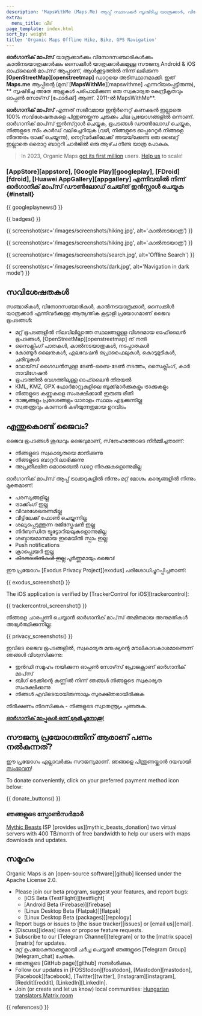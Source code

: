 ```yaml
---
description: 'MapsWithMe (Maps.Me) ആപ്പ് സ്ഥാപകർ സൃഷ്‌ടിച്ച യാത്രക്കാർ, വിനോദസഞ്ചാരികൾ, ഡ്രൈവർമാർ, കാൽനടയാത്രക്കാർ, സൈക്ലിസ്റ്റുകൾ എന്നിവയ്‌ക്കായി അതിവേഗ വിശദമായ ഓഫ്‌ലൈൻ ഭൂപടങ്ങൾ.'
extra:
  menu_title: വീട്
page_template: index.html
sort_by: weight
title: 'Organic Maps Offline Hike, Bike, GPS Navigation'
---
```


**ഓർഗാനിക് മാപ്‌സ്** യാത്രക്കാർക്കും വിനോദസഞ്ചാരികൾക്കും കാൽനടയാത്രക്കാർക്കും സൈക്കിൾ യാത്രക്കാർക്കുമുള്ള സൗജന്യ Android & iOS ഓഫ്‌ലൈൻ മാപ്‌സ് ആപ്പാണ്, ആൾക്കൂട്ടത്തിൽ നിന്ന് ലഭിക്കുന്ന **[OpenStreetMap][openstreetmap]** ഡാറ്റയെ അടിസ്ഥാനമാക്കി. ഇത് **Maps.me** ആപ്പിന്റെ (മുമ്പ് [**MapsWithMe**][mapswithme] എന്നറിയപ്പെട്ടിരുന്നു), ** സൃഷ്‌ടിച്ച അതേ ആളുകൾ പരിപാലിക്കുന്ന ഒരു സ്വകാര്യത കേന്ദ്രീകൃതവും ഓപ്പൺ സോഴ്‌സ് [ഫോർക്ക്] ആണ്. 2011-ൽ MapsWithMe**.

**ഓർഗാനിക് മാപ്‌സ്** എന്നത് സജീവമായ ഇന്റർനെറ്റ് കണക്ഷൻ ഇല്ലാതെ 100% സവിശേഷതകളെ പിന്തുണയ്ക്കുന്ന ചുരുക്കം ചില പ്രയോഗങ്ങളിൽ ഒന്നാണ്. ഓർഗാനിക് മാപ്‌സ് ഇൻസ്‌റ്റാൾ ചെയ്യുക, ഭൂപടങ്ങൾ ഡൗൺലോഡ് ചെയ്യുക, നിങ്ങളുടെ സിം കാർഡ് വലിച്ചെറിയുക (വഴി, നിങ്ങളുടെ ഓപ്പറേറ്റർ നിങ്ങളെ നിരന്തരം ട്രാക്ക് ചെയ്യുന്നു), നെറ്റ്‌വർക്കിലേക്ക് അയയ്‌ക്കേണ്ട ഒരു ബൈറ്റ് ഇല്ലാതെ ഒരൊറ്റ ബാറ്ററി ചാർജിൽ ഒരു ആഴ്‌ച നീണ്ട യാത്ര പോകുക.

> In 2023, Organic Maps [got its first million](@/news/2023-12-23/281/index.md) users. [Help us](@/donate/index.md) to scale!

### [AppStore][appstore], [Google Play][googleplay], [FDroid][fdroid], [Huawei AppGallery][appgallery] എന്നിവയിൽ നിന്ന് ഓർഗാനിക് മാപ്‌സ് ഡൗൺലോഡ് ചെയ്‌ത് ഇൻസ്റ്റാൾ ചെയ്യുക {#install}

{{ googleplaynews() }}

{{ badges() }}

{{ screenshot(src='/images/screenshots/hiking.jpg', alt='കാൽനടയാത്ര') }}

{{ screenshot(src='/images/screenshots/hiking.jpg', alt='കാൽനടയാത്ര') }}

{{ screenshot(src='/images/screenshots/search.jpg', alt='Offline Search') }}

{{ screenshot(src='/images/screenshots/dark.jpg', alt='Navigation in dark
mode') }}

## സവിശേഷതകൾ

സഞ്ചാരികൾ, വിനോദസഞ്ചാരികൾ, കാൽനടയാത്രക്കാർ, സൈക്കിൾ യാത്രക്കാർ
എന്നിവർക്കുള്ള ആത്യന്തിക കൂട്ടാളി പ്രയോഗമാണ് ജെെവ ഭൂപടങ്ങൾ:

- മറ്റ് ഭൂപടങ്ങളിൽ നിലവിലില്ലാത്ത സ്ഥലങ്ങളുള്ള വിശദമായ ഓഫ്‌ലൈൻ ഭൂപടങ്ങൾ,
  [OpenStreetMap][openstreetmap] ന് നന്ദി
- സൈക്ലിംഗ് പാതകൾ, കാൽനടയാത്രകൾ, നടപ്പാതകൾ
- കോണ്ടൂർ ലൈനുകൾ, എലവേഷൻ പ്രൊഫൈലുകൾ, കൊടുമുടികൾ, ചരിവുകൾ
- വോയ്‌സ് ഗൈഡൻസുള്ള ടേൺ-ബൈ-ടേൺ നടത്തം, സൈക്ലിംഗ്, കാർ നാവിഗേഷൻ
- ഭൂപടത്തിൽ വേഗത്തിലുള്ള ഓഫ്‌ലൈൻ തിരയൽ
- KML, KMZ, GPX ഫോർമാറ്റുകളിലെ ബുക്ക്‌മാർക്കുകളും ട്രാക്കുകളും
- നിങ്ങളുടെ കണ്ണുകളെ സംരക്ഷിക്കാൻ ഇരുണ്ട രീതി
- രാജ്യങ്ങളും പ്രദേശങ്ങളും ധാരാളം സ്ഥലം എടുക്കുന്നില്ല
- സ്വതന്ത്രവും കാണാൻ കഴിയുന്നതുമായ ഉറവിടം

## എന്തുകൊണ്ട് ജൈവം?

ജെെവ ഭൂപടങ്ങൾ ശുദ്ധവും ജെെവുമാണ്, സ്‌നേഹത്തോടെ നിർമ്മിച്ചതാണ്:

- നിങ്ങളുടെ സ്വകാര്യതയെ മാനിക്കുന്നു
- നിങ്ങളുടെ ബാറ്ററി ലാഭിക്കുന്നു
- അപ്രതീക്ഷിത മൊബൈൽ ഡാറ്റ നിരക്കുകളൊന്നുമില്ല

ഓർഗാനിക് മാപ്‌സ് ആപ്പ് ട്രാക്കറുകളിൽ നിന്നും മറ്റ് മോശം കാര്യങ്ങളിൽ നിന്നും
മുക്തമാണ്:

- പരസ്യങ്ങളില്ല
- ട്രാക്കിംഗ് ഇല്ല
- വിവരശേഖരണമില്ല
- വീട്ടിലേക്ക് ഫോൺ ചെയ്യുന്നില്ല
- ശല്യപ്പെടുത്തുന്ന രജിസ്ട്രേഷൻ ഇല്ല
- നിർബന്ധിത ട്യൂട്ടോറിയലുകളൊന്നുമില്ല
- ശബ്ദായമാനമായ ഇമെയിൽ സ്പാം ഇല്ല
- Push notifications
- ക്രാപ്പ്വെയർ ഇല്ല
- ~~കീടനാശിനികൾ ഇല്ല~~ പൂർണ്ണമായും ജൈവ!

ഈ പ്രയോഗം [Exodus Privacy Project][exodus] പരിശോധിച്ചുറപ്പിച്ചതാണ്:

{{ exodus_screenshot() }}

The iOS application is verified by [TrackerControl for iOS][trackercontrol]:

{{ trackercontrol_screenshot() }}

നിങ്ങളെ ചാരപ്പണി ചെയ്യാൻ ഓർഗാനിക് മാപ്‌സ് അമിതമായ അനുമതികൾ
അഭ്യർത്ഥിക്കുന്നില്ല:

{{ privacy_screenshots() }}

ഇവിടെ ജെെവ ഭൂപടങ്ങളിൽ, സ്വകാര്യത മനുഷ്യന്റെ മൗലികാവകാശമാണെന്ന് ഞങ്ങൾ
വിശ്വസിക്കുന്നു:

- ഇൻഡി സമൂഹം നയിക്കുന്ന ഓപ്പൺ സോഴ്‌സ് പ്രോജക്റ്റാണ് ഓർഗാനിക് മാപ്‌സ്
- ബിഗ് ടെക്കിന്റെ കണ്ണിൽ നിന്ന് ഞങ്ങൾ നിങ്ങളുടെ സ്വകാര്യത സംരക്ഷിക്കുന്നു
- നിങ്ങൾ എവിടെയായിരുന്നാലും സുരക്ഷിതരായിരിക്കുക

നിരീക്ഷണം നിരസിക്കുക - നിങ്ങളുടെ സ്വാതന്ത്ര്യം പുണരുക.

**[ഓർഗാനിക് മാപ്പുകൾ ഒന്ന് ശ്രമിച്ചുനോക്കൂ!](#install)**

## സൗജന്യ പ്രയോഗത്തിന് ആരാണ് പണം നൽകുന്നത്?

ഈ പ്രയോഗം എല്ലാവർക്കും സൗജന്യമാണ്. ഞങ്ങളെ പിന്തുണയ്ക്കാൻ ദയവായി
[സംഭാവന](@/donate/index.md)!

To donate conveniently, click on your preferred payment method icon below:

{{ donate_buttons() }}

### ഞങ്ങളുടെ സ്പോൺസർമാർ

[Mythic Beasts](https://www.mythic-beasts.com/) ISP [provides
us][mythic_beasts_donation] two virtual servers with 400 TB/month of free
bandwidth to help our users with maps downloads and updates.

## സമൂഹം

Organic Maps is an [open-source software][github] licensed under the Apache
License 2.0.

- Please join our beta program, suggest your features, and report bugs:
  * [iOS Beta (TestFlight)][testflight]
  * [Android Beta (Firebase)][firebase]
  * [Linux Desktop Beta (Flatpak)][flatpak]
  * [Linux Desktop Beta (packages)][repology]
- Report bugs or issues to [the issue tracker][issues] or [email us][email].
- [Discuss][ideas] ideas or propose feature requests.
- Subscribe to our [Telegram Channel][telegram] or to the [matrix
  space][matrix] for updates.
- മറ്റ് ഉപയോക്താക്കളുമായി ചർച്ച ചെയ്യാൻ ഞങ്ങളുടെ [Telegram
  Group][telegram_chat] ചേരുക.
- ഞങ്ങളുടെ [GitHub page][github] സന്ദർശിക്കുക.
- Follow our updates in [FOSStodon][fosstodon], [Mastodon][mastodon],
  [Facebook][facebook], [Twitter][twitter], [Instagram][instagram],
  [Reddit][reddit], [LinkedIn][LinkedIn].
- Join (or create and let us know) local communities: [Hungarian translators
  Matrix room](https://matrix.to/#/#organicmapstranslate_hu:matrix.org)

[fork]: https://en.wikipedia.org/wiki/Fork_(software_development)

{{ references() }}
